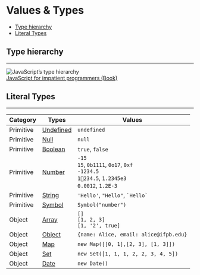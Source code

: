 # Values & Types

- [Type hierarchy](#type-hierarchy)
- [Literal Types](#literal-types)

## Type hierarchy

---

![JavaScript’s type hierarchy](http://exploringjs.com/impatient-js/img-book/b8c834a3420a3b2d2df0d90dfa0c1dfd1f2ffbc9.svg)<br>
[JavaScript for impatient programmers (Book)](http://exploringjs.com/impatient-js/ch_values.html)

## Literal Types

---

| Category  | Types                               | Values                                                                                            |
| --------- | ----------------------------------- | ------------------------------------------------------------------------------------------------- |
| Primitive | [Undefined](../undefined/syntax.md) | `undefined`                                                                                       |
| Primitive | [Null](../null/syntax.md)           | `null`                                                                                            |
| Primitive | [Boolean](../boolean/syntax.md)     | `true`, `false`                                                                                   |
| Primitive | [Number](../number/syntax.md)       | `-15`<br>`15`, `0b1111`, `0o17`, `0xf`<br>`-1234.5`<br>`1234.5`, `1.2345e3`<br>`0.0012`, `1.2E-3` |
| Primitive | [String](../string/syntax.md)       | `'Hello'`, `"Hello"`, `` `Hello` ``                                                               |
| Primitive | [Symbol](../symbol/syntax.md)       | `Symbol("number")`                                                                                |
| Object    | [Array](../array/syntax.md)         | `[]`<br>`[1, 2, 3]`<br>`[1, '2', true]`                                                           |
| Object    | [Object](../object/syntax.md)       | `{name: Alice, email: alice@ifpb.edu}`                                                            |
| Object    | [Map](../map/syntax.md)             | `new Map([[0, 1],[2, 3], [1, 3]])`                                                                |
| Object    | [Set](../set/syntax.md)             | `new Set([1, 1, 1, 2, 2, 3, 4, 5])`                                                               |
| Object    | [Date](../date/object.md)           | `new Date()`                                                                                      |

<!-- TODO

## Type Conversion

---

https://github.com/getify/You-Dont-Know-JS/blob/master/types%20%26%20grammar/ch4.md
https://medium.freecodecamp.org/js-type-coercion-explained-27ba3d9a2839
https://javascript.info/type-conversions
https://www.w3schools.com/js/js_type_conversion.asp -->

